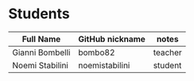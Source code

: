 # Students

| Full Name | GitHub nickname | notes |
| --------- | --------------- | ----- |
| Gianni Bombelli | bombo82 |  teacher |
| Noemi Stabilini | noemistabilini | student
